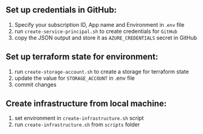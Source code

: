 ## Set up credentials in GitHub:

1. Specify your subscription ID, App name and Environment in .`env` file
2. run `create-service-principal.sh` to create credentials for `GitHub`
3. copy the JSON output and store it as `AZURE_CREDENTIALS` secret in GitHub



## Set up terraform state for environment:
1. run `create-storage-account.sh` to create a storage for terraform state
2. update the value for `STORAGE_ACCOUNT` in .env file
3. commit changes

## Create infrastructure from local machine:
1. set environment in `create-infrastructure.sh` script
2. run `create-infrastructure.sh` from `scripts` folder 